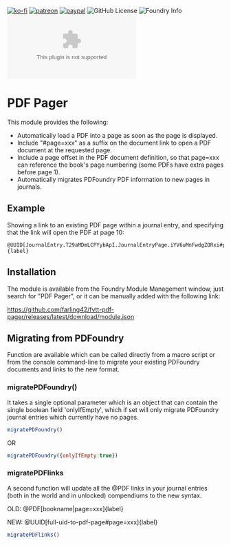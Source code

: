 [![ko-fi](https://img.shields.io/badge/Ko--Fi-farling-success)](https://ko-fi.com/farling)
[![patreon](https://img.shields.io/badge/Patreon-amusingtime-success)](https://patreon.com/amusingtime)
[![paypal](https://img.shields.io/badge/Paypal-farling-success)](https://paypal.me/farling)
![GitHub License](https://img.shields.io/github/license/farling42/fvtt-pdf-pager)
![Foundry Info](https://img.shields.io/badge/Foundry-v10-informational)
![Latest Release Download Count](https://img.shields.io/github/downloads/farling42/fvtt-pdf-pager/latest/module.zip)

# PDF Pager

This module provides the following:

- Automatically load a PDF into a page as soon as the page is displayed.
- Include "#page=xxx" as a suffix on the document link to open a PDF document at the requested page.
- Include a page offset in the PDF document definition, so that page=xxx can reference the book's page numbering (some PDFs have extra pages before page 1).
- Automatically migrates PDFoundry PDF information to new pages in journals.

## Example

Showing a link to an existing PDF page within a journal entry, and specifying that the link will open the PDF at page 10:

```text
@UUID[JournalEntry.T29aMDmLCPYybApI.JournalEntryPage.iYV6uMnFwdgZORxi#page=10]{label}
```

## Installation

The module is available from the Foundry Module Management window, just search for "PDF Pager", or it can be manually added with the following link:

https://github.com/farling42/fvtt-pdf-pager/releases/latest/download/module.json

## Migrating from PDFoundry

Function are available which can be called directly from a macro script or from the console command-line to migrate your existing PDFoundry documents and links to the new format.

### migratePDFoundry()

It takes a single optional parameter which is an object that can contain the single boolean field 'onlyIfEmpty', which if set will only migrate PDFoundry
journal entries which currently have no pages.

```js
migratePDFoundry()
```

OR

```js
migratePDFoundry({onlyIfEmpty:true})
```

### migratePDFlinks

A second function will update all the @PDF links in your journal entries (both in the world and in unlocked) compendiums to the new syntax.

OLD: @PDF[bookname|page=xxx]{label}

NEW: @UUID[full-uid-to-pdf-page#page=xxx]{label}

```js
migratePDFlinks()
```
